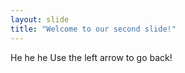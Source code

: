 ```yaml
---
layout: slide
title: "Welcome to our second slide!"
---
```

He he he
Use the left arrow to go back!
